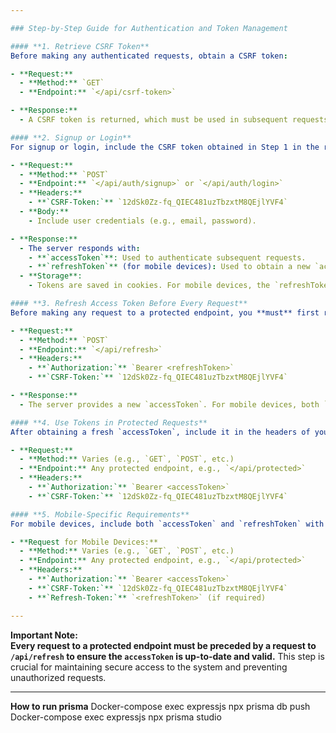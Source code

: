 ```yaml
---

### Step-by-Step Guide for Authentication and Token Management

#### **1. Retrieve CSRF Token**
Before making any authenticated requests, obtain a CSRF token:

- **Request:**
  - **Method:** `GET`
  - **Endpoint:** `</api/csrf-token>`

- **Response:**
  - A CSRF token is returned, which must be used in subsequent requests.

#### **2. Signup or Login**
For signup or login, include the CSRF token obtained in Step 1 in the request headers:

- **Request:**
  - **Method:** `POST`
  - **Endpoint:** `</api/auth/signup>` or `</api/auth/login>`
  - **Headers:**
    - **`CSRF-Token:`** `12dSk0Zz-fq_QIEC481uzTbzxtM8QEjlYVF4`
  - **Body:**
    - Include user credentials (e.g., email, password).

- **Response:**
  - The server responds with:
    - **`accessToken`**: Used to authenticate subsequent requests.
    - **`refreshToken`** (for mobile devices): Used to obtain a new `accessToken` when it expires.
  - **Storage**:
    - Tokens are saved in cookies. For mobile devices, the `refreshToken` is also returned in the response body.

#### **3. Refresh Access Token Before Every Request**
Before making any request to a protected endpoint, you **must** first refresh the `accessToken` to ensure it is valid:

- **Request:**
  - **Method:** `POST`
  - **Endpoint:** `</api/refresh>`
  - **Headers:**
    - **`Authorization:`** `Bearer <refreshToken>`
    - **`CSRF-Token:`** `12dSk0Zz-fq_QIEC481uzTbzxtM8QEjlYVF4`

- **Response:**
  - The server provides a new `accessToken`. For mobile devices, both `accessToken` and `refreshToken` may be returned.

#### **4. Use Tokens in Protected Requests**
After obtaining a fresh `accessToken`, include it in the headers of your request to the protected endpoint:

- **Request:**
  - **Method:** Varies (e.g., `GET`, `POST`, etc.)
  - **Endpoint:** Any protected endpoint, e.g., `</api/protected>`
  - **Headers:**
    - **`Authorization:`** `Bearer <accessToken>`
    - **`CSRF-Token:`** `12dSk0Zz-fq_QIEC481uzTbzxtM8QEjlYVF4`

#### **5. Mobile-Specific Requirements**
For mobile devices, include both `accessToken` and `refreshToken` with each request:

- **Request for Mobile Devices:**
  - **Method:** Varies (e.g., `GET`, `POST`, etc.)
  - **Endpoint:** Any protected endpoint, e.g., `</api/protected>`
  - **Headers:**
    - **`Authorization:`** `Bearer <accessToken>`
    - **`CSRF-Token:`** `12dSk0Zz-fq_QIEC481uzTbzxtM8QEjlYVF4`
    - **`Refresh-Token:`** `<refreshToken>` (if required)

---
```


**Important Note:**  
**Every request to a protected endpoint must be preceded by a request to `/api/refresh` to ensure the `accessToken` is up-to-date and valid.** This step is crucial for maintaining secure access to the system and preventing unauthorized requests.

---

**How to run prisma** 
Docker-compose exec expressjs npx prisma db push
Docker-compose exec expressjs npx prisma studio